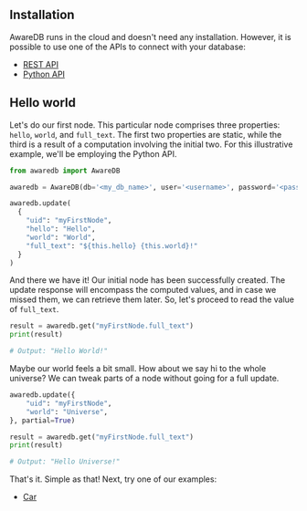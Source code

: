 ## Installation

AwareDB runs in the cloud and doesn't need any installation. However, it is possible to
use one of the APIs to connect with your database:

* [REST API](/rest-api.md)
* [Python API](/python-api.md)


## Hello world

Let's do our first node. This particular node comprises three properties: `hello`, `world`, and `full_text`.
The first two properties are static, while the third is a result of a computation involving the initial two.
For this illustrative example, we'll be employing the Python API.

```python
from awaredb import AwareDB

awaredb = AwareDB(db='<my_db_name>', user='<username>', password='<password>')

awaredb.update(
  {
    "uid": "myFirstNode",
    "hello": "Hello",
    "world": "World",
    "full_text": "${this.hello} {this.world}!"
  }
)
```

And there we have it! Our initial node has been successfully created. The update response will
encompass the computed values, and in case we missed them, we can retrieve them later.
So, let's proceed to read the value of `full_text`.

```python
result = awaredb.get("myFirstNode.full_text")
print(result)

# Output: "Hello World!"
```

Maybe our world feels a bit small. How about we say hi to the whole universe?
We can tweak parts of a node without going for a full update.

```python
awaredb.update({
    "uid": "myFirstNode",
    "world": "Universe",
}, partial=True)

result = awaredb.get("myFirstNode.full_text")
print(result)

# Output: "Hello Universe!"
```

That's it. Simple as that! Next, try one of our examples:

* [Car](/examples/car.md)
